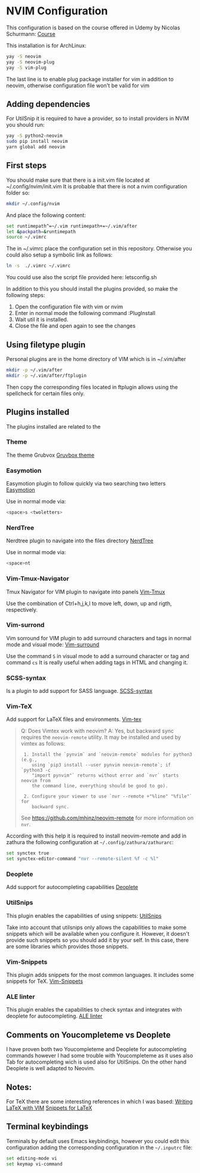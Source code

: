 # NVIM Configuration

This configuration is based on the course offered in Udemy by Nicolas Schurmann: 
[Course](https://www.udemy.com/course/vim-aumenta-tu-velocidad-de-desarrollo/learn/lecture/15700992#overview)

This installation is for ArchLinux:
```bash
yay -S neovim 
yay -S neovim-plug
yay -S vim-plug
```
The last line is to enable plug package installer for vim in addition to neovim,
otherwise configuration file won't be valid for vim

## Adding dependencies

For UtilSnip it is required to have a provider, so to install providers in NVIM you should run:
```bash
yay -S python2-neovim
sudo pip install neovim
yarn global add neovim
```

## First steps

You should make sure that there is a init.vim file located at ~/.config/nvim/init.vim
It is probable that there is not a nvim configuration folder so:

```bash
mkdir ~/.config/nvim
```

And place the following content:
```bash
set runtimepath^=~/.vim runtimepath+=~/.vim/after
let &packpath=&runtimepath
source ~/.vimrc
```

The in ~/.vimrc place the configuration set in this repository. Otherwise you could also setup 
a symbolic link as follows:
```bash
ln -s  ./.vimrc ~/.vimrc
```

You could use also the script file provided here: letsconfig.sh

In addition to this you should install the plugins provided, so make 
the following steps:
1. Open the configuration file with vim or nvim
2. Enter in normal mode the following command   :PlugInstall
3. Wait util it is installed.
4. Close the file and open again to see the changes

## Using filetype plugin 
Personal plugins are in the home directory of VIM which is in ~/.vim/after
```bash
mkdir -p ~/.vim/after
mkdir -p ~/.vim/after/ftplugin
```

Then copy the corresponding files located in ftplugin allows using the
spellcheck for certain files only.

## Plugins installed

The plugins installed are related to the 

### Theme
The theme Grubvox [Gruvbox theme](https://github.com/morhetz/gruvbox)

### Easymotion
Easymotion plugin to follow quickly via two searching two letters
[Easymotion](https://github.com/easymotion/vim-easymotion)

Use in normal mode via:
```bash
<space>s <twoletters>
```

### NerdTree
Nerdtree plugin to navigate into the files directory
[NerdTree](https://github.com/preservim/nerdtree)

Use in normal mode via:
```bash
<space>nt
```

### Vim-Tmux-Navigator
Tmux Navigator for VIM plugin to navigate into panels
[Vim-Tmux](https://github.com/christoomey/vim-tmux-navigator)

Use the combination of Ctrl+h,j,k,l to move left, down, up and rigth,
respectively.

### Vim-surrond
Vim sorround for VIM plugin to add surround characters and tags in normal mode and visual mode: 
[Vim-surround](https://github.com/tpope/vim-surround)

Use the command `S` in visual mode to add a surround character or tag and command `cs`
It is really useful when adding tags in HTML  and changing it.

### SCSS-syntax
Is a plugin to add support for SASS language.
[SCSS-syntax](https://github.com/cakebaker/scss-syntax.vim)

### Vim-TeX
Add support for LaTeX files and environments.
[Vim-tex](https://github.com/lervag/vimtex/)

> Q: Does Vimtex work with neovim?
> A: Yes, but backward sync requires the `neovim-remote` utility. It may be
>    installed and used by vimtex as follows:
> 
>      1. Install the `pynvim` and `neovim-remote` modules for python3 (e.g.,
>         using `pip3 install --user pynvim neovim-remote`; if `python3 -c
>         "import pynvim"` returns without error and `nvr` starts neovim from
>         the command line, everything should be good to go).
> 
>      2. Configure your viewer to use `nvr --remote +"%line" "%file"` for
>         backward sync.
> 
>    See https://github.com/mhinz/neovim-remote for more information on `nvr`.

According with this help it is required to install neovim-remote and add in
zathura the following configuration at `~/.config/zathura/zathurarc`:
```bash
set synctex true
set synctex-editor-command "nvr --remote-silent %f -c %l"
```

### Deoplete
Add support for autocompleting capabilities
[Deoplete](https://github.com/Shougo/deoplete.nvim)

### UtilSnips
This plugin enables the capabilities of using snippets:
[UtilSnips](https://github.com/SirVer/ultisnips)

Take into account that utilsnips only allows the capabilities to make some
snippets which will be available when you configure it. However, it doesn't
provide such snippets so you should add it by your self. In this case, there
are some libraries which provides those snippets.

### Vim-Snippets
This plugin adds snippets for the most common languages. It includes some
snippets for TeX. 
[Vim-Snippets](https://github.com/honza/vim-snippets)

### ALE linter
This plugin enables the capabilities to check syntax and integrates with
deoplete for autocompleting. 
[ALE linter](https://github.com/dense-analysis/ale)


## Comments on Youcompleteme vs Deoplete
I have proven both two Youcompleteme and Deoplete for autocompleting commands
however I had some trouble with Youcompleteme as it uses also Tab for
autocompleting wich is used also for UtilSnips. On the other hand Deoplete
is well adapted to Neovim.

## Notes:
For TeX there are some interesting references in which I was based:
[Writing LaTeX with VIM](https://castel.dev/post/lecture-notes-1/)
[Snippets for LaTeX](https://github.com/gillescastel/latex-snippets)

## Terminal keybindings 
Terminals by default uses Emacs keybindings, however you could edit this
configuration adding the corresponding configuration in the `~/.inputrc` file:

```bash
set editing-mode vi
set keymap vi-command
```

